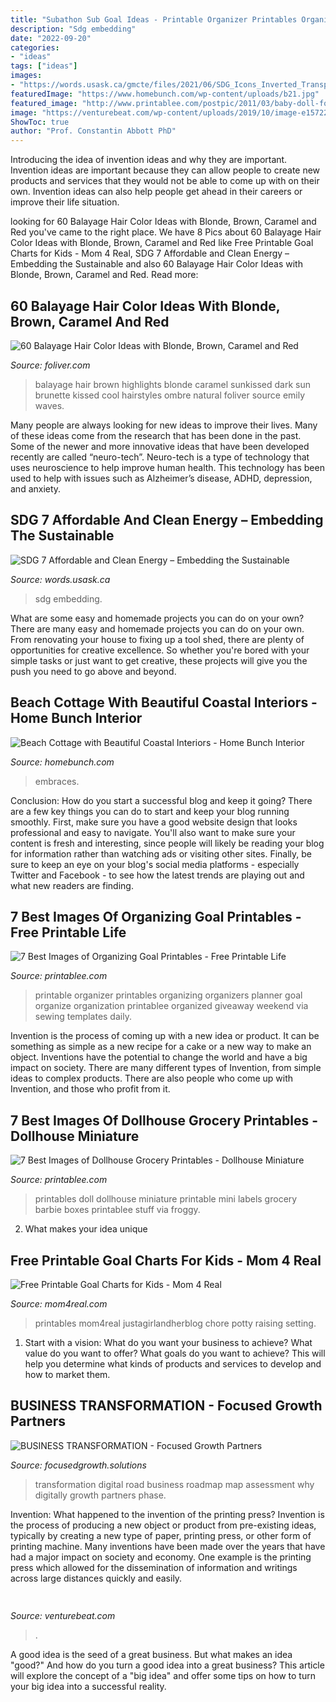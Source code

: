 ```yaml
---
title: "Subathon Sub Goal Ideas - Printable Organizer Printables Organizing Organizers Planner Goal Organize Organization Printablee Organized Giveaway Weekend Via Sewing Templates Daily"
description: "Sdg embedding"
date: "2022-09-20"
categories:
- "ideas"
tags: ["ideas"]
images:
- "https://words.usask.ca/gmcte/files/2021/06/SDG_Icons_Inverted_Transparent_WEB-07-1024x1024.png"
featuredImage: "https://www.homebunch.com/wp-content/uploads/b21.jpg"
featured_image: "http://www.printablee.com/postpic/2011/03/baby-doll-food-printables_367729.jpg"
image: "https://venturebeat.com/wp-content/uploads/2019/10/image-e1572293614959.png"
ShowToc: true
author: "Prof. Constantin Abbott PhD"
---
```



Introducing the idea of invention ideas and why they are important.
Invention ideas are important because they can allow people to create new products and services that they would not be able to come up with on their own. Invention ideas can also help people get ahead in their careers or improve their life situation.

	

		
looking for 60 Balayage Hair Color Ideas with Blonde, Brown, Caramel and Red you've came to the right place. We have 8 Pics about 60 Balayage Hair Color Ideas with Blonde, Brown, Caramel and Red like Free Printable Goal Charts for Kids - Mom 4 Real, SDG 7 Affordable and Clean Energy – Embedding the Sustainable and also 60 Balayage Hair Color Ideas with Blonde, Brown, Caramel and Red. Read more:
		
    
## 60 Balayage Hair Color Ideas With Blonde, Brown, Caramel And Red

<img loading=lazy src="http://www.foliver.com/wp-content/uploads/2016/06/32-sunkissed-balayage-for-brown-hair-1024x1024.jpg" onerror="this.onerror=null;this.src='https://tse4.mm.bing.net/th?id=OIP.kRD9zvYvkkrhY7flmF5xRwHaHa&amp;pid=15.1';" alt="60 Balayage Hair Color Ideas with Blonde, Brown, Caramel and Red">

_Source: foliver.com_

>balayage hair brown highlights blonde caramel sunkissed dark sun brunette kissed cool hairstyles ombre natural foliver source emily waves. 

	

Many people are always looking for new ideas to improve their lives. Many of these ideas come from the research that has been done in the past. Some of the newer and more innovative ideas that have been developed recently are called “neuro-tech”. Neuro-tech is a type of technology that uses neuroscience to help improve human health. This technology has been used to help with issues such as Alzheimer’s disease, ADHD, depression, and anxiety.

    
## SDG 7 Affordable And Clean Energy – Embedding The Sustainable

<img loading=lazy src="https://words.usask.ca/gmcte/files/2021/06/SDG_Icons_Inverted_Transparent_WEB-07-1024x1024.png" onerror="this.onerror=null;this.src='https://tse3.mm.bing.net/th?id=OIP.xwRALcFsz9ISibVOvQfTvwHaHa&amp;pid=15.1';" alt="SDG 7 Affordable and Clean Energy – Embedding the Sustainable">

_Source: words.usask.ca_

>sdg embedding. 

	

What are some easy and homemade projects you can do on your own?
There are many easy and homemade projects you can do on your own. From renovating your house to fixing up a tool shed, there are plenty of opportunities for creative excellence. So whether you're bored with your simple tasks or just want to get creative, these projects will give you the push you need to go above and beyond.

    
## Beach Cottage With Beautiful Coastal Interiors - Home Bunch Interior

<img loading=lazy src="https://www.homebunch.com/wp-content/uploads/b21.jpg" onerror="this.onerror=null;this.src='https://tse3.mm.bing.net/th?id=OIP.rY9Ab8yfRiaT4iR1L0xCUwHaLP&amp;pid=15.1';" alt="Beach Cottage with Beautiful Coastal Interiors - Home Bunch Interior">

_Source: homebunch.com_

>embraces. 

	

Conclusion: How do you start a successful blog and keep it going?
There are a few key things you can do to start and keep your blog running smoothly. First, make sure you have a good website design that looks professional and easy to navigate. You'll also want to make sure your content is fresh and interesting, since people will likely be reading your blog for information rather than watching ads or visiting other sites. Finally, be sure to keep an eye on your blog's social media platforms - especially Twitter and Facebook - to see how the latest trends are playing out and what new readers are finding.

    
## 7 Best Images Of Organizing Goal Printables - Free Printable Life

<img loading=lazy src="http://www.printablee.com/postpic/2014/03/free-printable-life-organizer_11865.png" onerror="this.onerror=null;this.src='https://tse1.mm.bing.net/th?id=OIP.Ho_2G1ztKOdxL1KZsImv-wHaFw&amp;pid=15.1';" alt="7 Best Images of Organizing Goal Printables - Free Printable Life">

_Source: printablee.com_

>printable organizer printables organizing organizers planner goal organize organization printablee organized giveaway weekend via sewing templates daily. 

	

Invention is the process of coming up with a new idea or product. It can be something as simple as a new recipe for a cake or a new way to make an object. Inventions have the potential to change the world and have a big impact on society. There are many different types of Invention, from simple ideas to complex products. There are also people who come up with Invention, and those who profit from it.

    
## 7 Best Images Of Dollhouse Grocery Printables - Dollhouse Miniature

<img loading=lazy src="http://www.printablee.com/postpic/2011/03/baby-doll-food-printables_367729.jpg" onerror="this.onerror=null;this.src='https://tse2.mm.bing.net/th?id=OIP.0HB_cVmv7a2pHtrubsMNTQHaHa&amp;pid=15.1';" alt="7 Best Images of Dollhouse Grocery Printables - Dollhouse Miniature">

_Source: printablee.com_

>printables doll dollhouse miniature printable mini labels grocery barbie boxes printablee stuff via froggy. 

	

2. What makes your idea unique 

    
## Free Printable Goal Charts For Kids - Mom 4 Real

<img loading=lazy src="https://www.mom4real.com/wp-content/uploads/2014/01/Free-Printable-Goal-Charts-for-Kids.jpg" onerror="this.onerror=null;this.src='https://tse3.mm.bing.net/th?id=OIP.J2Pi6Zd271tNbK8AG8w67QHaLD&amp;pid=15.1';" alt="Free Printable Goal Charts for Kids - Mom 4 Real">

_Source: mom4real.com_

>printables mom4real justagirlandherblog chore potty raising setting. 

	

1. Start with a vision: What do you want your business to achieve? What value do you want to offer? What goals do you want to achieve? This will help you determine what kinds of products and services to develop and how to market them.

    
## BUSINESS TRANSFORMATION - Focused Growth Partners

<img loading=lazy src="http://www.focusedgrowth.solutions/demo/wp-content/uploads/2015/09/Road-Map21.png" onerror="this.onerror=null;this.src='https://tse4.mm.bing.net/th?id=OIP.NNs25fEHBMDKtBG3udbIiQHaCm&amp;pid=15.1';" alt="BUSINESS TRANSFORMATION - Focused Growth Partners">

_Source: focusedgrowth.solutions_

>transformation digital road business roadmap map assessment why digitally growth partners phase. 

	

Invention: What happened to the invention of the printing press?
Invention is the process of producing a new object or product from pre-existing ideas, typically by creating a new type of paper, printing press, or other form of printing machine. Many inventions have been made over the years that have had a major impact on society and economy. One example is the printing press which allowed for the dissemination of information and writings across large distances quickly and easily.

    
## 

<img loading=lazy src="https://venturebeat.com/wp-content/uploads/2019/10/image-e1572293614959.png" onerror="this.onerror=null;this.src='https://tse4.mm.bing.net/th?id=OIP.iPt953tqzs0RBzbh_rceXwHaDs&amp;pid=15.1';" alt="">

_Source: venturebeat.com_

>. 

	

A good idea is the seed of a great business. But what makes an idea "good?" And how do you turn a good idea into a great business? This article will explore the concept of a "big idea" and offer some tips on how to turn your big idea into a successful reality.

